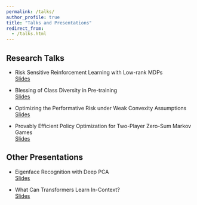 ```yaml
---
permalink: /talks/
author_profile: true
title: "Talks and Presentations"
redirect_from:
  - /talks.html
---
```


## Research Talks

* Risk Sensitive Reinforcement Learning with Low-rank MDPs  
[Slides](https://yulaizhao.com/files/slides_riskRL.pdf)  

* Blessing of Class Diversity in Pre-training  
[Slides](https://yulaizhao.com/files/slides_blessing.pdf)  

* Optimizing the Performative Risk under Weak Convexity Assumptions  
[Slides](https://yulaizhao.com/files/slides_optml.pdf)  

* Provably Efficient Policy Optimization for Two-Player Zero-Sum Markov Games  
[Slides](https://yulaizhao.com/files/slides_pgt.pdf)  

## Other Presentations

* Eigenface Recognition with Deep PCA  
[Slides](https://yulaizhao.com/files/slides_ECE571_final.pdf)  

* What Can Transformers Learn In-Context?  
[Slides](https://yulaizhao.com/files/slides_in_context_learning.pdf)